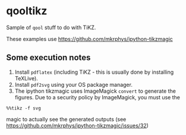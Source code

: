 # qooltikz
Sample of `qool` stuff to do with TiKZ.

These examples use https://github.com/mkrphys/ipython-tikzmagic

## Some execution notes

1. Install `pdflatex` (including TiKZ - this is usually done by installing TeXLive).
2. Install `pdf2svg` using your OS package manager.
3. The ipython tikzmagic uses ImageMagick `convert` to generate the figures. Due to a security policy by ImageMagick, you must use the 
```
%%tikz -f svg
```
magic to actually see the generated outputs (see https://github.com/mkrphys/ipython-tikzmagic/issues/32)
